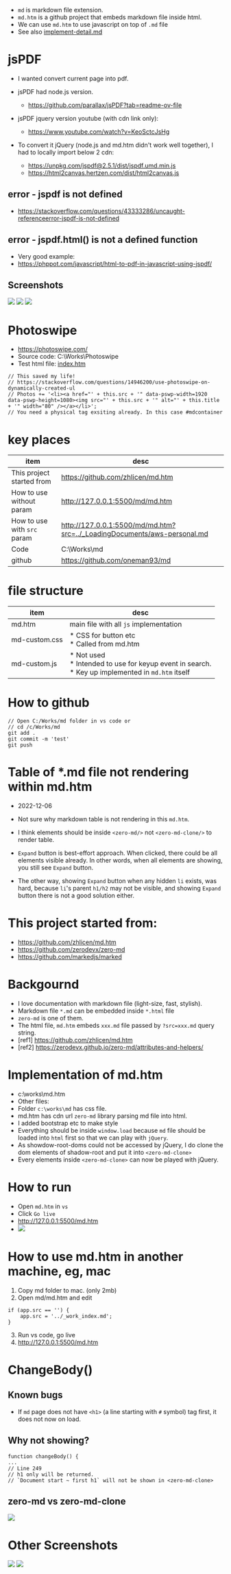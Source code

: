 
* `md` is markdown file extension.
* `md.htm` is a github project that embeds markdown file inside html.
* We can use `md.htm` to use javascript on top of `.md` file
* See also [implement-detail.md](./implement-detail.md)

# jsPDF

* I wanted convert current page into pdf.
* jsPDF had node.js version.
    * https://github.com/parallax/jsPDF?tab=readme-ov-file

* jsPDF jquery version youtube (with cdn link only):
    * https://www.youtube.com/watch?v=KeoSctcJsHg
* To convert it jQuery (node.js and md.htm didn't work well together), I had to locally import below 2 cdn:
    * https://unpkg.com/jspdf@2.5.1/dist/jspdf.umd.min.js
    * https://html2canvas.hertzen.com/dist/html2canvas.js

## error - jspdf is not defined
* https://stackoverflow.com/questions/43333286/uncaught-referenceerror-jspdf-is-not-defined

## error - jspdf.html() is not a defined function

* Very good example:
* https://phppot.com/javascript/html-to-pdf-in-javascript-using-jspdf/

## Screenshots

![](./img-jspdf/0001.png)
![](./img-jspdf/0002.png)
![](./img-jspdf/0003.png)

# Photoswipe

* https://photoswipe.com/
* Source code: C:\Works\Photoswipe
* Test html file: [index.htm](../../PhotoSwipe-master/index.htm)

```
// This saved my life!
// https://stackoverflow.com/questions/14946200/use-photoswipe-on-dynamically-created-ul
// Photos += '<li><a href="' + this.src + '" data-pswp-width=1920 data-pswp-height=1080><img src="' + this.src + '" alt="' + this.title + '" width="80" /></a></li>';
// You need a physical tag exsiting already. In this case #mdcontainer
```

# key places
item|desc
--|--
This project started from|https://github.com/zhlicen/md.htm
How to use without param |http://127.0.0.1:5500/md/md.htm 
How to use with `src` param| http://127.0.0.1:5500/md/md.htm?src=../_LoadingDocuments/aws-personal.md
Code | C:\Works\md
github | https://github.com/oneman93/md

# file structure
item|desc
--|--
md.htm | main file with all `js` implementation
md-custom.css | * CSS for button etc <br>* Called from md.htm
md-custom.js | * Not used<br>* Intended to use for keyup event in search.<br>* Key up implemented in `md.htm` itself

# How to github

```
// Open C:/Works/md folder in vs code or
// cd /c/Works/md
git add .
git commit -m 'test'
git push
```

# Table of *.md file not rendering within md.htm

* 2022-12-06
* Not sure why markdown table is not rendering in this `md.htm`.
* I think elements should be inside `<zero-md/>` not `<zero-md-clone/>` to render table.

* `Expand` button is best-effort approach. When clicked, there could be all elements visible already. In other words, when all elements are showing, you still see `Expand` button.
* The other way, showing `Expand` button when any hidden `li` exists, was hard, because `li`'s parent `h1/h2` may not be visible, and showing `Expand` button there is not a good solution either.
    
# This project started from:
- https://github.com/zhlicen/md.htm
- https://github.com/zerodevx/zero-md
- https://github.com/markedjs/marked


# Backgournd

- I love documentation with markdown file (light-size, fast, stylish).
- Markdown file `*.md` can be embedded inside `*.html` file
- `zero-md` is one of them. 
- The html file, `md.htm` embeds `xxx.md` file passed by `?src=xxx.md` query string.
- [ref1] https://github.com/zhlicen/md.htm
- [ref2] https://zerodevx.github.io/zero-md/attributes-and-helpers/


# Implementation of md.htm
- c:\works\md.htm
- Other files:
- Folder `c:\works\md` has css file.
- md.htm has cdn url `zero-md` library parsing md file into html.
- I added bootstrap etc to make style
- Everything should be inside `window.load` because `md` file should be loaded into `html` first so that we can play with `jQuery`.
- As showdow-root-doms could not be accessed by jQuery, I do clone the dom elements of shadow-root and put it into `<zero-md-clone>`
- Every elements inside `<zero-md-clone>` can now be played with jQuery.

# How to run
- Open `md.htm` in `vs`
- Click `Go live`
- http://127.0.0.1:5500/md.htm
- ![](./imgs/0001.png)


# How to use md.htm in another machine, eg, mac

1. Copy md folder to mac. (only 2mb)
2. Open md/md.htm and edit
```
if (app.src == '') {
    app.src = '../_work_index.md';
}
```
3. Run vs code, go live
4. http://127.0.0.1:5500/md.htm

# ChangeBody()

## Known bugs

* If `md` page does not have `<h1>` (a line starting with `#` symbol) tag first, it does not now on load.

## Why not showing?
```
function changeBody() {
...
// Line 249
// h1 only will be returned.
// `Document start ~ first h1` will not be shown in <zero-md-clone>
```
## zero-md vs zero-md-clone

![](../../_LoadingDocuments/Markdown/imgs/0003.png)

# Other Screenshots
![](../../_LoadingDocuments/Markdown/imgs/0001.png)
![](../../_LoadingDocuments/Markdown/imgs/0002.png)
